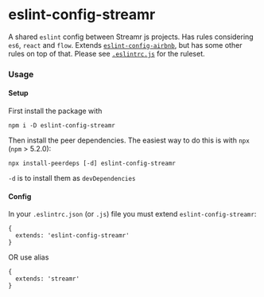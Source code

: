 # eslint-config-streamr

A shared `eslint` config between Streamr js projects. Has rules considering `es6`, `react` and `flow`. Extends [`eslint-config-airbnb`](https://www.npmjs.com/package/eslint-config-airbnb), but has some other rules on top of that. Please see [`.eslintrc.js`](./.eslintrc.js) for the ruleset.

### Usage

#### Setup
First install the package with
```
npm i -D eslint-config-streamr
```

Then install the peer dependencies. The easiest way to do this is with `npx` (`npm` > 5.2.0):
```
npx install-peerdeps [-d] eslint-config-streamr
```
`-d` is to install them as `devDependencies`


#### Config
In your `.eslintrc.json` (or `.js`) file you must extend `eslint-config-streamr`:
```
{
  extends: 'eslint-config-streamr'
}
```
OR use alias
```
{
  extends: 'streamr'
}
```
